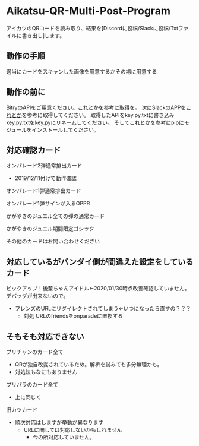 # Aikatsu-QR-Multi-Post-Program
アイカツのQRコードを読み取り、結果を[Discordに投稿/Slackに投稿/Txtファイルに書き出し]します。

## 動作の手順
適当にカードをスキャンした画像を用意するかその場に用意する

## 動作の前に
BitryのAPIをご用意ください。[これとか](https://qiita.com/maruyam-a/items/96c8ad733c770a44117e)を参考に取得を。
次にSlackのAPPを[これとか](https://www.dkrk-blog.net/slack/slack_api01)を参考に取得してください。
取得したAPIをkey.py.txtに書き込みkey.py.txtをkey.pyにリネームしてください。
そして[これとか](https://note.nkmk.me/python-pip-install-requirements/)を参考にpipにモジュールをインストールしてください。


## 対応確認カード
オンパレード2弾通常排出カード
- 2019/12/11付けで動作確認

オンパレード1弾通常排出カード

オンパレード1弾サインが入るOPPR

かがやきのジュエル全ての弾の通常カード

かがやきのジュエル期間限定ゴシック

その他のカードはお問い合わせください

## 対応しているがバンダイ側が間違えた設定をしているカード
ピックアップ！後輩ちゃんアイドル←2020/01/30時点改善確認していません。デバッグが出来ないので。
- フレンズのURLにリダイレクトされてしまう←いつになったら直すの？？？
   - 対処 URLのfriendsをonparadeに置換する

## そもそも対応できない
プリチャンのカード全て
- QRが独自改変されているため。解析を試みても多分無理かも。
 - 対処法もなにもありません
 
プリパラのカード全て 
- 上に同じく

旧カツカード
- 順次対応はしますが挙動が異なります
  - URLに関しては対応しないかもしれません
    - 今の所対応していません。
